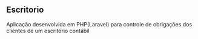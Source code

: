 ## Escritorio 

  Aplicação desenvolvida em PHP(Laravel) para controle de obrigações dos clientes de um escritório contábil